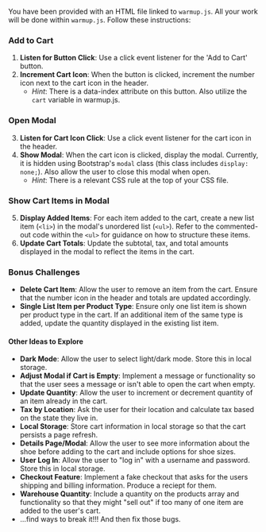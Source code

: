 You have been provided with an HTML file linked to `warmup.js`. All your work will be done within `warmup.js`. Follow these instructions:

### Add to Cart

1. **Listen for Button Click**: Use a click event listener for the 'Add to Cart' button.
2. **Increment Cart Icon**: When the button is clicked, increment the number icon next to the cart icon in the header.
   - _Hint_: There is a data-index attribute on this button. Also utilize the `cart` variable in warmup.js.

### Open Modal

3. **Listen for Cart Icon Click**: Use a click event listener for the cart icon in the header.
4. **Show Modal**: When the cart icon is clicked, display the modal. Currently, it is hidden using Bootstrap's `modal` class (this class includes `display: none;`). Also allow the user to close this modal when open.
   - _Hint_: There is a relevant CSS rule at the top of your CSS file.

### Show Cart Items in Modal

5. **Display Added Items**: For each item added to the cart, create a new list item (`<li>`) in the modal's unordered list (`<ul>`). Refer to the commented-out code within the `<ul>` for guidance on how to structure these items.
6. **Update Cart Totals**: Update the subtotal, tax, and total amounts displayed in the modal to reflect the items in the cart.

### Bonus Challenges

- **Delete Cart Item**: Allow the user to remove an item from the cart. Ensure that the number icon in the header and totals are updated accordingly.
- **Single List Item per Product Type**: Ensure only one list item is shown per product type in the cart. If an additional item of the same type is added, update the quantity displayed in the existing list item.

#### Other Ideas to Explore

- **Dark Mode**: Allow the user to select light/dark mode. Store this in local storage.
- **Adjust Modal if Cart is Empty**: Implement a message or functionality so that the user sees a message or isn't able to open the cart when empty.
- **Update Quantity**: Allow the user to increment or decrement quantity of an item already in the cart.
- **Tax by Location**: Ask the user for their location and calculate tax based on the state they live in.
- **Local Storage**: Store cart information in local storage so that the cart persists a page refresh.
- **Details Page/Modal**: Allow the user to see more information about the shoe before adding to the cart and include options for shoe sizes.
- **User Log In**: Allow the user to "log in" with a username and password. Store this in local storage.
- **Checkout Feature**: Implement a fake checkout that asks for the users shipping and billing information. Produce a reciept for them.
- **Warehouse Quantity**: Include a quantity on the products array and functionality so that they might "sell out" if too many of one item are added to the user's cart.
- ...find ways to break it!!! And then fix those bugs.
